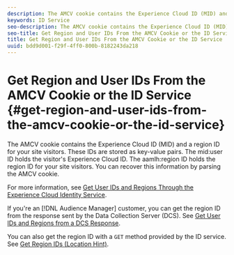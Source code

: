 ```yaml
---
description: The AMCV cookie contains the Experience Cloud ID (MID) and a region ID for your site visitors. These IDs are stored as key-value pairs. The mid user ID holds the visitor's Experience Cloud ID. The aamlh region ID holds the region ID for your site visitors. You can recover this information by parsing the AMCV cookie.
keywords: ID Service
seo-description: The AMCV cookie contains the Experience Cloud ID (MID) and a region ID for your site visitors. These IDs are stored as key-value pairs. The mid user ID holds the visitor's Experience Cloud ID. The aamlh region ID holds the region ID for your site visitors. You can recover this information by parsing the AMCV cookie.
seo-title: Get Region and User IDs From the AMCV Cookie or the ID Service
title: Get Region and User IDs From the AMCV Cookie or the ID Service
uuid: bdd9d001-f29f-4ff0-800b-8182243da218
---
```


# Get Region and User IDs From the AMCV Cookie or the ID Service {#get-region-and-user-ids-from-the-amcv-cookie-or-the-id-service}

The AMCV cookie contains the Experience Cloud ID (MID) and a region ID for your site visitors. These IDs are stored as key-value pairs. The mid:user ID holds the visitor's Experience Cloud ID. The aamlh:region ID holds the region ID for your site visitors. You can recover this information by parsing the AMCV cookie.

 For more information, see [Get User IDs and Regions Through the Experience Cloud Identity Service](https://marketing.adobe.com/resources/help/en_US/aam/dcs-mcid-ids.html).

If you're an [!DNL Audience Manager] customer, you can get the region ID from the response sent by the Data Collection Server (DCS). See [Get User IDs and Regions from a DCS Response](https://marketing.adobe.com/resources/help/en_US/aam/dcs-aam-ids.html).

You can also get the region ID with a `GET` method provided by the ID service. See [Get Region IDs (Location Hint)](../library/get-set/getlocationhint.md#reference-a761030ff06c4439946bb56febf42d4c). 
